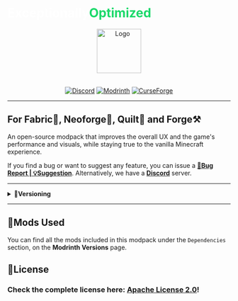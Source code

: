# <font color="#fff">Exceptionally</font><font color="#1bd96a">Optimized</font>

<center><img alt="Logo" width="100px" src="https://cdn.modrinth.com/data/Wn64OeXh/images/8a8ff0537f12df6be9965fdccc70eeb4aaa4e098.png"><br><br>

[![Discord](https://img.shields.io/badge/Discord-Server-%2300AF5C?style=for-the-badge&logo=discord&logoColor=%23fff&color=%235865F2)](https://discord.gg/kfKjjhv3pn) [![Modrinth](https://img.shields.io/badge/On-Modrinth-%2300AF5C?style=for-the-badge&logo=modrinth)](https://modrinth.com/modpack/exceptionallyoptimized) [![CurseForge](https://img.shields.io/badge/On-CurseForge-%23f16436?style=for-the-badge&logo=curseforge)](https://www.curseforge.com/minecraft/modpack/exceptionallyoptimized)</center>

<hr>

## For Fabric📜, Neoforge🦊, Quilt🧩 and Forge⚒️

An open-source modpack that improves the overall UX and the game's performance and visuals, while staying true to the vanilla Minecraft experience.

If you find a bug or want to suggest any feature, you can issue a [**🐞Bug Report | 💡Suggestion**](https://github.com/UltimatChamp/ExceptionallyOptimized/issues/new/choose). Alternatively, we have a [**Discord**](https://discord.gg/kfKjjhv3pn) server.

<hr>

<details>
<summary>🧪<b>Versioning</b></summary>
  
This project uses **semantic versioning**.

**Format:** <center>`X`.`Y`.`Z`+`<loader>`.`<mc-version>`</center>

**Definitions:**
(a) _Project Version_

1. **`X`:** MAJOR version _<small>(Not likely to change; for a long time!)</small>_
2. **`Y`:** MINOR version _<small>(Will change frequently; For new MC versions/Big updates)</small>_
3. **`Y`:** PATCH version _<small>(Will change very frequently; Small changes/Mod updates/...)</small>_

(b) _Build Metadata_

1. **`<loader>`:** **Values:** `fabric`, `neo` or `forge`.
2. **`<mc-version>`:** **Examples:** `1.16.5`, `1.19.2`, `1.20.1` and so on...

<hr>

**Pre-release Versions' Format:** <center>`X`.`Y`.`Z`-`<pre-release>`+`<loader>`.`<mc-version>`</center>

**`<pre-release>`:** _<small>(For untested/breaking changes/not ready for use versions)</small>_<br>
**Values:**<br>
i) **`alpha`**<br>
ii) **`beta`**

</details>

<hr>

## 🎲Mods Used

You can find all the mods included in this modpack under the `Dependencies` section, on the **Modrinth Versions** page.

## 📜License
### Check the complete license here: [**Apache License 2.0**](https://github.com/UltimatChamp/ExceptionallyOptimized/raw/main/LICENSE)!
